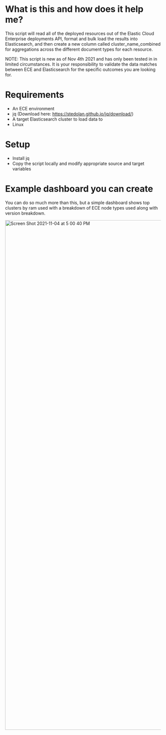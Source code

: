 # What is this and how does it help me?
This script will read all of the deployed resources out of the Elastic Cloud Enterprise deployments API, format and bulk load the results into Elasticsearch, and then create a new column called cluster_name_combined for aggregations across the different document types for each resource.

NOTE: This script is new as of Nov 4th 2021 and has only been tested in in limited circumstances. It is your responsibility to validate the data matches between ECE and Elasticsearch for the specific outcomes you are looking for.

# Requirements
- An ECE environment
- jq (Download here: https://stedolan.github.io/jq/download/)
- A target Elasticsearch cluster to load data to
- Linux

# Setup
- Install jq
- Copy the script locally and modify appropriate source and target variables

# Example dashboard you can create
You can do so much more than this, but a simple dashboard shows top clusters by ram used with a breakdown of ECE node types used along with version breakdown.

<img width="1642" alt="Screen Shot 2021-11-04 at 5 00 40 PM" src="https://user-images.githubusercontent.com/38725582/140419985-d9c6f9eb-6639-4c54-8db9-bd43792ce8ae.png">
